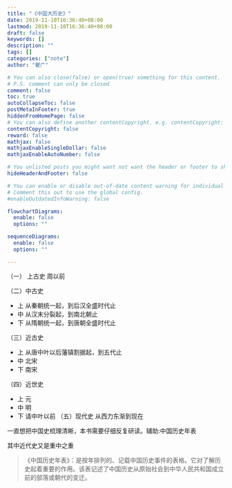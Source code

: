 ```yaml
---
title: "《中国大历史》"
date: 2019-11-10T16:36:40+08:00
lastmod: 2019-11-10T16:36:40+08:00
draft: false
keywords: []
description: ""
tags: []
categories: ["note"]
author: "瞿广"

# You can also close(false) or open(true) something for this content.
# P.S. comment can only be closed
comment: false
toc: true
autoCollapseToc: false
postMetaInFooter: true
hiddenFromHomePage: false
# You can also define another contentCopyright. e.g. contentCopyright: "This is another copyright."
contentCopyright: false
reward: false
mathjax: false
mathjaxEnableSingleDollar: false
mathjaxEnableAutoNumber: false

# You unlisted posts you might want not want the header or footer to show
hideHeaderAndFooter: false

# You can enable or disable out-of-date content warning for individual post.
# Comment this out to use the global config.
#enableOutdatedInfoWarning: false

flowchartDiagrams:
  enable: false
  options: ""

sequenceDiagrams: 
  enable: false
  options: ""

---
```


<!--more-->

（一） 上古史 周以前

（二）中古史

- 上 从秦朝统一起，到后汉全盛时代止
- 中 从汉末分裂起，到南北朝止
- 下 从隋朝统一起，到唐朝全盛时代止

（三）近古史

- 上 从唐中叶以后藩镇割据起，到五代止
- 中 北宋
- 下 南宋

（四）近世史

- 上 元
- 中 明
- 下 请中叶以前
（五）现代史 从西力东渐到现在


一直想把中国史梳理清晰，本书需要仔细反复研读。辅助:中国历史年表

其中近代史又是重中之重

>《中国历史年表》：是按年排列的、记载中国历史事件的表格。它对了解历史起着重要的作用。该表记述了中国历史从原始社会到中华人民共和国成立前的部落或朝代的变迁。
